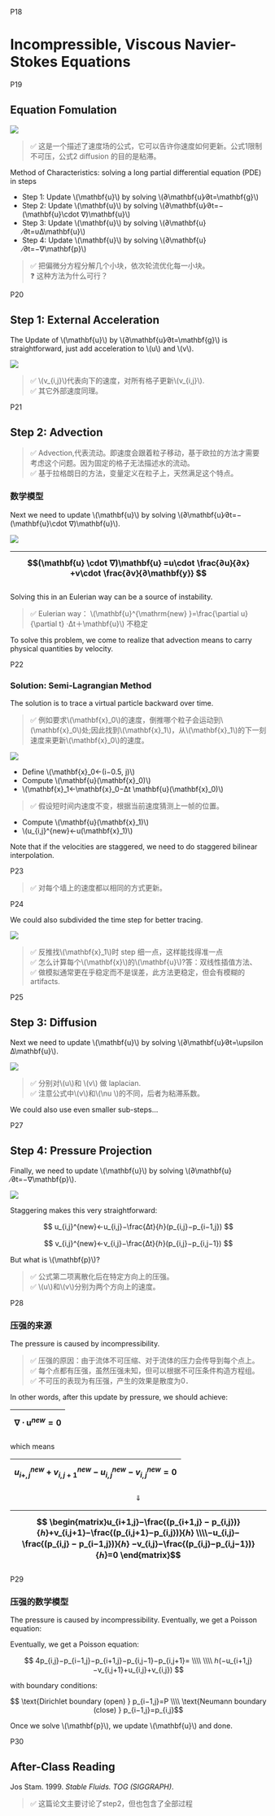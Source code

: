 P18   
# Incompressible, Viscous  Navier-Stokes Equations

P19  
## Equation Fomulation   

![](./assets/11-9.png)   

> &#x2705; 这是一个描述了速度场的公式，它可以告许你速度如何更新。公式1限制不可压，公式2 diffusion 的目的是粘滞。   

Method of Characteristics: solving a long partial differential equation (PDE) in steps
 - Step 1: Update \\(\mathbf{u}\\) by solving \\(∂\mathbf{u}∕∂t=\mathbf{g}\\)   
 - Step 2: Update \\(\mathbf{u}\\) by solving \\(∂\mathbf{u}∕∂t=−(\mathbf{u}\cdot ∇)\mathbf{u}\\)  
 - Step 3: Update \\(\mathbf{u}\\) by solving \\(∂\mathbf{u}∕∂t=υ∆\mathbf{u}\\)  
 - Step 4: Update \\(\mathbf{u}\\) by solving \\(∂\mathbf{u}∕∂t=−∇\mathbf{p}\\)   
 


> &#x2705; 把偏微分方程分解几个小块，依次轮流优化每一小块。    
> &#x2753; 这种方法为什么可行？   


P20   
## Step 1: External Acceleration


The Update of \\(\mathbf{u}\\) by \\(∂\mathbf{u}∕∂t=\mathbf{g}\\) is straightforward, just add acceleration to \\(u\\) and \\(v\\).    

![](./assets/11-10.png)   


> &#x2705; \\(v_{i,j}\\)代表向下的速度，对所有格子更新\\(v_{i,j}\\).    
> &#x2705; 其它外部速度同理。   



P21  
## Step 2: Advection   

> &#x2705;  Advection,代表流动。即速度会跟着粒子移动，基于欧拉的方法才需要考虑这个问题。因为固定的格子无法描述水的流动。       
> &#x2705; 基于拉格朗日的方法，变量定义在粒子上，天然满足这个特点。    

### 数学模型

Next we need to update \\(\mathbf{u}\\) by solving \\(∂\mathbf{u}∕∂t=−(\mathbf{u}\cdot ∇)\mathbf{u}\\).   

![](./assets/11-11.png)   

| $$(\mathbf{u} \cdot ∇)\mathbf{u} =u\cdot \frac{∂u}{∂x} +v\cdot \frac{∂v}{∂\mathbf{y}} $$ |
|---|  

Solving this in an Eulerian way can be a source of instability.   

> &#x2705; Eulerian way： \\(\mathbf{u}^{\mathrm{new} }=\frac{\partial u}{\partial t} ·Δt＋\mathbf{u}\\) 不稳定    

To solve this problem, we come to realize that advection means to carry physical quantities by velocity.   

P22  
### Solution: Semi-Lagrangian Method   


The solution is to trace a virtual particle backward over time.   

> &#x2705; 例如要求\\(\mathbf{x}_0\\)的速度，倒推哪个粒子会运动到\\(\mathbf{x}_0\\)处;因此找到\\(\mathbf{x}_1\\)，从\\(\mathbf{x}_1\\)的下一刻速度来更新\\(\mathbf{x}_0\\)的速度。

![](./assets/11-12.png)   

 - Define \\(\mathbf{x}_0←(i−0.5, j)\\)   
 - Compute \\(\mathbf{u}(\mathbf{x}_0)\\)   
 - \\(\mathbf{x}_1←\mathbf{x}_0−∆t \mathbf{u}(\mathbf{x}_0)\\)   
> &#x2705; 假设短时间内速度不变，根据当前速度猜测上一帧的位置。   
 - Compute \\(\mathbf{u}(\mathbf{x}_1)\\)
 - \\(u_{i,j}^{new}←u(\mathbf{x}_1)\\)   


Note that if the velocities are staggered, we need to do staggered bilinear interpolation.   


P23  
> &#x2705; 对每个墙上的速度都以相同的方式更新。    


P24   

We could also subdivided the time step for better tracing.   

![](./assets/11-14.png)   


> &#x2705; 反推找\\(\mathbf{x}_1\\)时 step 细一点，这样能找得准一点    
> &#x2705; 怎么计算每个\\(\mathbf{x}\\)的\\(\mathbf{u}\\)?答：双线性插值方法、   
> &#x2705; 做模拟通常更在乎稳定而不是误差，此方法更稳定，但会有模糊的 artifacts.   




P25   
## Step 3: Diffusion  

Next we need to update \\(\mathbf{u}\\) by solving \\(∂\mathbf{u}∕∂t=\upsilon ∆\mathbf{u}\\).   

![](./assets/11-15-1.png)   




> &#x2705; 分别对\\(u\\)和 \\(v\\) 做 laplacian.   
> &#x2705; 注意公式中\\(v\\)和\\(\nu \\)的不同，后者为粘滞系数。   

We could also use even smaller sub-steps…   



P27  
## Step 4: Pressure Projection    

Finally, we need to update \\(\mathbf{u}\\) by solving \\(∂\mathbf{u}∕∂t=−∇\mathbf{p}\\). 

![](./assets/11-16.png)   

Staggering makes this very straightforward:

$$
u_{i,j}^{new}←u_{i,j}−\frac{∆t}{ℎ}(p_{i,j}−p_{i−1,j})
$$

$$
v_{i,j}^{new}←v_{i,j}−\frac{∆t}{ℎ}(p_{i,j}−p_{i,j−1})
$$

But what is \\(\mathbf{p}\\)?


> &#x2705; 公式第二项离散化后在特定方向上的压强。   
> &#x2705; \\(u\\)和\\(v\\)分别为两个方向上的速度。   





P28   
### 压强的来源

The pressure is caused by incompressibility.     

> &#x2705; 压强的原因：由于流体不可压缩、对于流体的压力会传导到每个点上。   
> &#x2705; 每个点都有压强，虽然压强未知，但可以根据不可压条件构造方程组。   
> &#x2705; 不可压的表现为有压强，产生的效果是散度为0．   
 

In other words, after this update by pressure, we should achieve:   

|$$∇\cdot \mathbf{u}^{new}=0$$|  
|-------|

which means

| $$u_{i+,j}^{new}+v_{i,j+1}^{new}−u_{i,j}^{new}−v_{i,j}^{new}=0$$  |
|----|

$$
\Downarrow
$$

| $$ \begin{matrix}u_{i+1,j}−\frac{(p_{i+1,j} − p_{i,j})}{ℎ}+v_{i,j+1}−\frac{(p_{i,j+1}−p_{i,j})}{ℎ} \\\\−u_{i,j}−\frac{(p_{i,j} − p_{i−1,j})}{ℎ} −v_{i,j}−\frac{(p_{i,j}−p_{i,j−1})}{ℎ}=0 \end{matrix}$$ |
|---|






P29  
### 压强的数学模型

The pressure is caused by incompressibility. Eventually, we get a Poisson equation:  

  

Eventually, we get a Poisson equation:   

$$
4p_{i,j}−p_{i−1,j}−p_{i+1,j}−p_{i,j−1}−p_{i,j+1}= \\\\
\\\\
ℎ(−u_{i+1,j}−v_{i,j+1}+u_{i,j}+v_{i,j})
$$


with boundary conditions:   

$$ \text{Dirichlet boundary (open) } p_{i−1,j}=P \\\\
\text{Neumann boundary (close) } p_{i−1,j}=p_{i,j}$$

Once we solve \\(\mathbf{p}\\), we update \\(\mathbf{u}\\) and done.   




P30    
## After-Class Reading    


Jos Stam. 1999. *Stable Fluids. TOG (SIGGRAPH)*.   

> &#x2705; 这篇论文主要讨论了step2，但也包含了全部过程